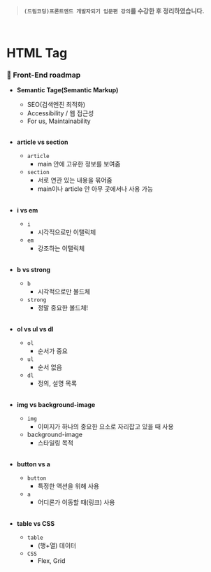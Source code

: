 >**`(드림코딩)프론트엔드 개발자되기 입문편 강의`를 수강한 후 정리하였습니다.**

</br>

# HTML Tag
### 📌 Front-End roadmap
- **Semantic Tage(Semantic Markup)**

  - SEO(검색엔진 최적화)
  - Accessibility / 웹 접근성
  - For us, Maintainability
  <br/><br/>

- **article vs section**

  - `article`
    - main 안에 고유한 정보를 보여줌
  - `section`
    - 서로 연관 있는 내용을 묶어줌
    - main이나 article 안 아무 곳에서나 사용 가능
    <br/><br/>

- **i vs em**

    - `i`
        - 시각적으로만 이탤릭체
    - `em`
        - 강조하는 이탤릭체
    <br/><br/>

- **b vs strong**

    - `b`
        - 시각적으로만 볼드체
    - `strong`
        - 정말 중요한 볼드체!
    <br/><br/>

- **ol vs ul vs dl**

    - `ol` 
      - 순서가 중요
    - `ul` 
      - 순서 없음
    - `dl` 
      - 정의, 설명 목록
    <br/><br/>
    
- **img vs background-image**

  - `img`
    - 이미지가 하나의 중요한 요소로 자리잡고 있을 때 사용
  - background-image
    - 스타일링 목적
  <br/><br/>

- **button vs a**

  - `button` 
    - 특정한 액션을 위해 사용
  - `a` 
    - 어디론가 이동할 때(링크) 사용
   <br/><br/>

- **table vs CSS**
  - `table`
    - (행+열) 데이터
  - `CSS`
    - Flex, Grid